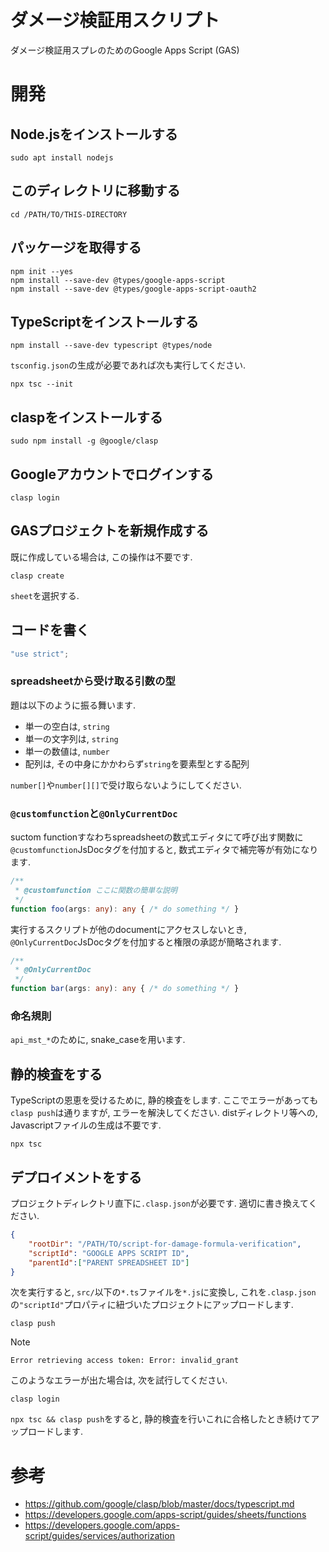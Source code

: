 # ダメージ検証用スクリプト

ダメージ検証用スプレのためのGoogle Apps Script (GAS)

# 開発

## Node.jsをインストールする

```
sudo apt install nodejs
```

## このディレクトリに移動する

```
cd /PATH/TO/THIS-DIRECTORY
```

## パッケージを取得する

```
npm init --yes
npm install --save-dev @types/google-apps-script
npm install --save-dev @types/google-apps-script-oauth2
```

## TypeScriptをインストールする

```
npm install --save-dev typescript @types/node
```

`tsconfig.json`の生成が必要であれば次も実行してください.

```
npx tsc --init
```

## claspをインストールする

```
sudo npm install -g @google/clasp
```

## Googleアカウントでログインする

```
clasp login
```

## GASプロジェクトを新規作成する

既に作成している場合は, この操作は不要です.

```
clasp create
```

`sheet`を選択する.

## コードを書く

```ts
"use strict";
```

### spreadsheetから受け取る引数の型

題は以下のように振る舞います.

- 単一の空白は, `string`
- 単一の文字列は, `string`
- 単一の数値は, `number`
- 配列は, その中身にかかわらず`string`を要素型とする配列

`number[]`や`number[][]`で受け取らないようにしてください.

### `@customfunction`と`@OnlyCurrentDoc`

suctom functionすなわちspreadsheetの数式エディタにて呼び出す関数に`@customfunction`JsDocタグを付加すると, 数式エディタで補完等が有効になります.  

```ts
/**
 * @customfunction ここに関数の簡単な説明
 */
function foo(args: any): any { /* do something */ }
```

実行するスクリプトが他のdocumentにアクセスしないとき, `@OnlyCurrentDoc`JsDocタグを付加すると権限の承認が簡略されます.  

```ts
/**
 * @OnlyCurrentDoc
 */
function bar(args: any): any { /* do something */ }
```

### 命名規則

`api_mst_*`のために, snake_caseを用います.

## 静的検査をする

TypeScriptの恩恵を受けるために, 静的検査をします.
ここでエラーがあっても`clasp push`は通りますが, エラーを解決してください.
distディレクトリ等への, Javascriptファイルの生成は不要です.

```
npx tsc
```

## デプロイメントをする

プロジェクトディレクトリ直下に`.clasp.json`が必要です. 適切に書き換えてください.

```json
{
    "rootDir": "/PATH/TO/script-for-damage-formula-verification",
    "scriptId": "GOOGLE APPS SCRIPT ID",
    "parentId":["PARENT SPREADSHEET ID"]
}
```

次を実行すると, `src/`以下の`*.ts`ファイルを`*.js`に変換し, これを`.clasp.json`の`"scriptId"`プロパティに紐づいたプロジェクトにアップロードします.

```
clasp push
```

> [!NOTE]
> `Error retrieving access token: Error: invalid_grant`

このようなエラーが出た場合は, 次を試行してください.

```
clasp login
```

`npx tsc && clasp push`をすると, 静的検査を行いこれに合格したとき続けてアップロードします.

# 参考

- https://github.com/google/clasp/blob/master/docs/typescript.md
- https://developers.google.com/apps-script/guides/sheets/functions
- https://developers.google.com/apps-script/guides/services/authorization
